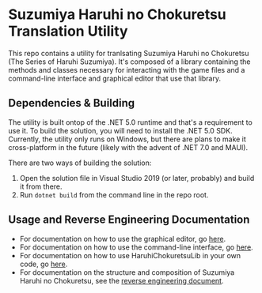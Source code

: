 # Suzumiya Haruhi no Chokuretsu Translation Utility
This repo contains a utility for tranlsating Suzumiya Haruhi no Chokuretsu (The Series of Haruhi Suzumiya).
It's composed of a library containing the methods and classes necessary for interacting with the game files
and a command-line interface and graphical editor that use that library.

## Dependencies & Building
The utility is built ontop of the .NET 5.0 runtime and that's a requirement to use it. To build the solution,
you will need to install the .NET 5.0 SDK. Currently, the utility only runs on Windows, but there are plans to make
it cross-platform in the future (likely with the advent of .NET 7.0 and MAUI).

There are two ways of building the solution:
1. Open the solution file in Visual Studio 2019 (or later, probably) and build it from there.
2. Run `dotnet build` from the command line in the repo root.

## Usage and Reverse Engineering Documentation
* For documentation on how to use the graphical editor, go [here](Documentation/HaruhiChokuretsuEditor.md).
* For documentation on how to use the command-line interface, go [here](Documentation/HaruhiChokuretsuCLI.md).
* For documentation on how to use HaruhiChokuretsuLib in your own code, go [here](Documentation/HaruhiChokuretsuLib.md).
* For documentation on the structure and composition of Suzumiya Haruhi no Chokuretsu, see the [reverse engineering document](Documentation/ReverseEngineering.md).